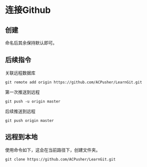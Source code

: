 # 连接Github

## 创建
命名后其余保持默认即可。

## 后续指令
关联远程数据库
```
git remote add origin https://github.com/ACPusher/LearnGit.git
```
第一次推送到远程
```
git push -u origin master
```
后续推送到远程
```
git push origin master
```

## 远程到本地
使用命令如下，这会在当前路径下，创建文件夹。
```
git clone https://github.com/ACPusher/LearnGit.git
```
